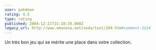 ```yaml
---
user: pokéman
rating: 4.5
type: rating
published: 2004-12-21T21:18:35.000Z
legacy_url: http://www.emunova.net/veda/test/204.htm#comment-2224
---
```

Un très bon jeu qui se mérite une place dans votre collection.
